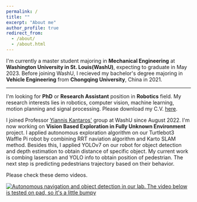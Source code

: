 ```yaml
---
permalink: /
title: ""
excerpt: "About me"
author_profile: true
redirect_from: 
  - /about/
  - /about.html
---
```


I'm currently a master student majoring in **Mechanical Engineering** at **Washington University in St. Louis(WashU)**, expecting to graduate in May 2023. Before joining WashU, I recieved my bachelor's degree majoring in **Vehicle Engineering** from **Chongqing University**, China in 2021.

------
I'm looking for **PhD** or **Research Assistant** position in **Robotics** field. My research interests lies in robotics, computer vision, machine learning, motion planning and signal processing. Please download my C.V. [here](https://tianyouhu.github.io/files/CV.pdf). 

I joined Professor [Yiannis Kantaros'](https://engineering.wustl.edu/faculty/Yiannis-Kantaros.html) group at WashU since August 2022. I'm now working on **Vision Based Exploration in Fully Unknown Environment** project. I applied autonomous exploration algorithm on our Turtlebot3 Waffle Pi robot by combining RRT naviation algorithm and Karto SLAM method. Besides this, I applied YOLOv7 on our robot for object detection and depth estimation to obtain distance of specific object. My current work is combing laserscan and YOLO info to obtain position of pedestrian. The next step is predicting pedestrians trajectory based on their behavior.

Please check these demo videos. 

[![Autonomous navigation and object detection in our lab. The video below is tested on pad, so it's a little bumpy](https://img.youtube.com/vi/ICd1tCqf2rU/0.jpg)](https://www.youtube.com/watch?v=ICd1tCqf2rU)








